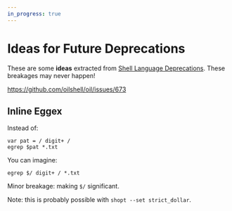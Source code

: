 ```yaml
---
in_progress: true
---
```


Ideas for Future Deprecations
=============================

These are some **ideas** extracted from [Shell Language
Deprecations](deprecations.html).  These breakages may never happen!

<!-- cmark.py expands this -->
<div id="toc">
</div>

<https://github.com/oilshell/oil/issues/673>

## Inline Eggex

Instead of:

    var pat = / digit+ /
    egrep $pat *.txt

You can imagine:

    egrep $/ digit+ / *.txt

Minor breakage: making `$/` significant.

Note: this is probably possible with `shopt --set strict_dollar`.

